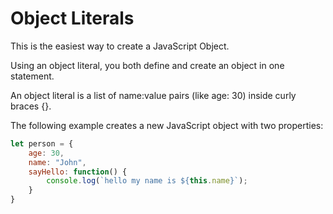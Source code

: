 # Object Literals

This is the easiest way to create a JavaScript Object.

Using an object literal, you both define and create an object in one statement.

An object literal is a list of name:value pairs (like age: 30) inside curly braces {}.

The following example creates a new JavaScript object with two properties:

```javascript
let person = {
    age: 30,
    name: "John",
    sayHello: function() {
        console.log(`hello my name is ${this.name}`);
    }
}
```